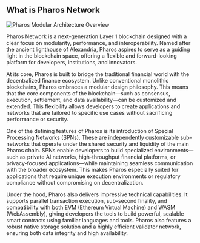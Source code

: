 ## What is Pharos Network

![Pharos Modular Architecture Overview](https://docs.pharosnetwork.xyz/~gitbook/image?url=https%3A%2F%2F3757107484-files.gitbook.io%2F%7E%2Ffiles%2Fv0%2Fb%2Fgitbook-x-prod.appspot.com%2Fo%2Fspaces%252FPWjyUpCj1dFfAgOIlF6l%252Fuploads%252FdVme9c9dwI2IFlxHc3FZ%252Fimage%25201.png%3Falt%3Dmedia%26token%3D3a7b0f9f-99b5-45ef-860b-f4133ec439e0&width=768&dpr=4&quality=100&sign=a4039b91&sv=2)

Pharos Network is a next-generation Layer 1 blockchain designed with a clear focus on modularity, performance, and interoperability. Named after the ancient lighthouse of Alexandria, Pharos aspires to serve as a guiding light in the blockchain space, offering a flexible and forward-looking platform for developers, institutions, and innovators.

At its core, Pharos is built to bridge the traditional financial world with the decentralized finance ecosystem. Unlike conventional monolithic blockchains, Pharos embraces a modular design philosophy. This means that the core components of the blockchain—such as consensus, execution, settlement, and data availability—can be customized and extended. This flexibility allows developers to create applications and networks that are tailored to specific use cases without sacrificing performance or security.

One of the defining features of Pharos is its introduction of Special Processing Networks (SPNs). These are independently customizable sub-networks that operate under the shared security and liquidity of the main Pharos chain. SPNs enable developers to build specialized environments—such as private AI networks, high-throughput financial platforms, or privacy-focused applications—while maintaining seamless communication with the broader ecosystem. This makes Pharos especially suited for applications that require unique execution environments or regulatory compliance without compromising on decentralization.

Under the hood, Pharos also delivers impressive technical capabilities. It supports parallel transaction execution, sub-second finality, and compatibility with both EVM (Ethereum Virtual Machine) and WASM (WebAssembly), giving developers the tools to build powerful, scalable smart contracts using familiar languages and tools. Pharos also features a robust native storage solution and a highly efficient validator network, ensuring both data integrity and high availability.
